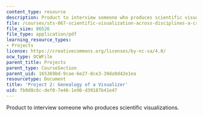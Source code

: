 ```yaml
---
content_type: resource
description: Product to interview someone who produces scientific visualizations.
file: /courses/sts-067-scientific-visualization-across-disciplines-a-critical-introduction-spring-2005/fb0d8c6cdef07e461e96d39187b41e47_project2.pdf
file_size: 86526
file_type: application/pdf
learning_resource_types:
- Projects
license: https://creativecommons.org/licenses/by-nc-sa/4.0/
ocw_type: OCWFile
parent_title: Projects
parent_type: CourseSection
parent_uid: 165369bd-9cae-6e27-8ce3-39da9d42e1ea
resourcetype: Document
title: 'Project 2: Genealogy of a Visualizer'
uid: fb0d8c6c-def0-7e46-1e96-d39187b41e47
---
```

Product to interview someone who produces scientific visualizations.